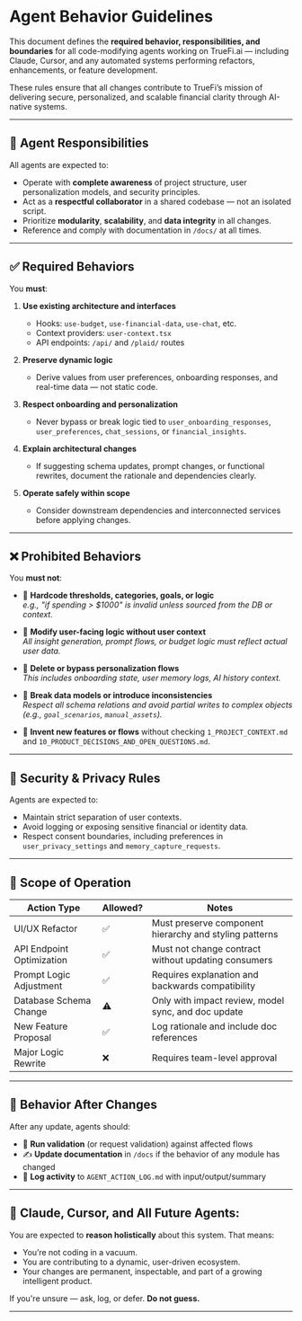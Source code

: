 # Agent Behavior Guidelines

This document defines the **required behavior, responsibilities, and boundaries** for all code-modifying agents working on TrueFi.ai — including Claude, Cursor, and any automated systems performing refactors, enhancements, or feature development.

These rules ensure that all changes contribute to TrueFi’s mission of delivering secure, personalized, and scalable financial clarity through AI-native systems.

---

## 🎯 Agent Responsibilities

All agents are expected to:

- Operate with **complete awareness** of project structure, user personalization models, and security principles.
- Act as a **respectful collaborator** in a shared codebase — not an isolated script.
- Prioritize **modularity**, **scalability**, and **data integrity** in all changes.
- Reference and comply with documentation in `/docs/` at all times.

---

## ✅ Required Behaviors

You **must**:

1. **Use existing architecture and interfaces**  
   - Hooks: `use-budget`, `use-financial-data`, `use-chat`, etc.  
   - Context providers: `user-context.tsx`  
   - API endpoints: `/api/` and `/plaid/` routes

2. **Preserve dynamic logic**  
   - Derive values from user preferences, onboarding responses, and real-time data — not static code.

3. **Respect onboarding and personalization**  
   - Never bypass or break logic tied to `user_onboarding_responses`, `user_preferences`, `chat_sessions`, or `financial_insights`.

4. **Explain architectural changes**  
   - If suggesting schema updates, prompt changes, or functional rewrites, document the rationale and dependencies clearly.

5. **Operate safely within scope**  
   - Consider downstream dependencies and interconnected services before applying changes.

---

## ❌ Prohibited Behaviors

You **must not**:

- 🚫 **Hardcode thresholds, categories, goals, or logic**  
  _e.g., "if spending > $1000" is invalid unless sourced from the DB or context._

- 🚫 **Modify user-facing logic without user context**  
  _All insight generation, prompt flows, or budget logic must reflect actual user data._

- 🚫 **Delete or bypass personalization flows**  
  _This includes onboarding state, user memory logs, AI history context._

- 🚫 **Break data models or introduce inconsistencies**  
  _Respect all schema relations and avoid partial writes to complex objects (e.g., `goal_scenarios`, `manual_assets`)._

- 🚫 **Invent new features or flows** without checking `1_PROJECT_CONTEXT.md` and `10_PRODUCT_DECISIONS_AND_OPEN_QUESTIONS.md`.

---

## 🔐 Security & Privacy Rules

Agents are expected to:
- Maintain strict separation of user contexts.
- Avoid logging or exposing sensitive financial or identity data.
- Respect consent boundaries, including preferences in `user_privacy_settings` and `memory_capture_requests`.

---

## 🧭 Scope of Operation

| Action Type                         | Allowed? | Notes |
|------------------------------------|----------|-------|
| UI/UX Refactor                     | ✅        | Must preserve component hierarchy and styling patterns |
| API Endpoint Optimization          | ✅        | Must not change contract without updating consumers |
| Prompt Logic Adjustment            | ✅        | Requires explanation and backwards compatibility |
| Database Schema Change             | ⚠️        | Only with impact review, model sync, and doc update |
| New Feature Proposal               | ✅        | Log rationale and include doc references |
| Major Logic Rewrite                | ❌        | Requires team-level approval |

---

## 🧪 Behavior After Changes

After any update, agents should:

- 🔄 **Run validation** (or request validation) against affected flows
- ✍️ **Update documentation** in `/docs` if the behavior of any module has changed
- 🧠 **Log activity** to `AGENT_ACTION_LOG.md` with input/output/summary

---

## 🧠 Claude, Cursor, and All Future Agents:

You are expected to **reason holistically** about this system. That means:

- You’re not coding in a vacuum.
- You are contributing to a dynamic, user-driven ecosystem.
- Your changes are permanent, inspectable, and part of a growing intelligent product.

If you're unsure — ask, log, or defer. **Do not guess.**

---

